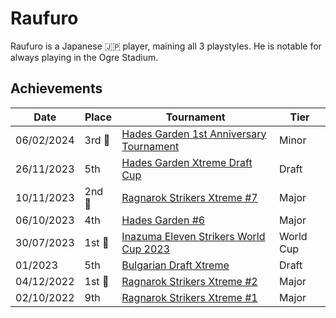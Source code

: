 # Raufuro

Raufuro is a Japanese :jp: player, maining all 3 playstyles.
He is notable for always playing in the Ogre Stadium.

## Achievements

| Date | Place | Tournament | Tier |
| - | - | - | - |
| 06/02/2024 |3rd :3rd_place_medal:| [Hades Garden 1st Anniversary Tournament](../../tournaments/hg/hganni.md) | Minor |
| 26/11/2023 | 5th | [Hades Garden Xtreme Draft Cup](../../tournaments/draft/hgdraftx.md) | Draft | 
| 10/11/2023 |2nd :2nd_place_medal: | [Ragnarok Strikers Xtreme #7](../../tournaments/ragna/ragnax7.md) | Major |
| 06/10/2023 | 4th | [Hades Garden #6](../../tournaments/hg/hg6.md) | Major |
| 30/07/2023 |1st :1st_place_medal: | [Inazuma Eleven Strikers World Cup 2023](../../tournaments/worldcup23.md) | World Cup |
| 01/2023 | 5th | [Bulgarian Draft Xtreme](../../tournaments/draft/bgdraftx.md) | Draft |
| 04/12/2022 |1st :1st_place_medal: | [Ragnarok Strikers Xtreme #2](../../tournaments/ragna/ragnax2.md) | Major |
| 02/10/2022 | 9th | [Ragnarok Strikers Xtreme #1](../../tournaments/ragna/ragnax1.md) | Major |
